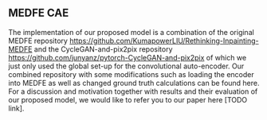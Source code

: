 ## MEDFE CAE

The implementation of our proposed model is a combination of the original MEDFE repository https://github.com/KumapowerLIU/Rethinking-Inpainting-MEDFE and the CycleGAN-and-pix2pix repository https://github.com/junyanz/pytorch-CycleGAN-and-pix2pix of which we just only used the global set-up for the convolutional auto-encoder. Our combined repository with some modifications such as loading the encoder into MEDFE as well as changed ground truth calculations can be found here. For a discussion and motivation together with results and their evaluation of our proposed model, we would like to refer you to our paper here [TODO link].
